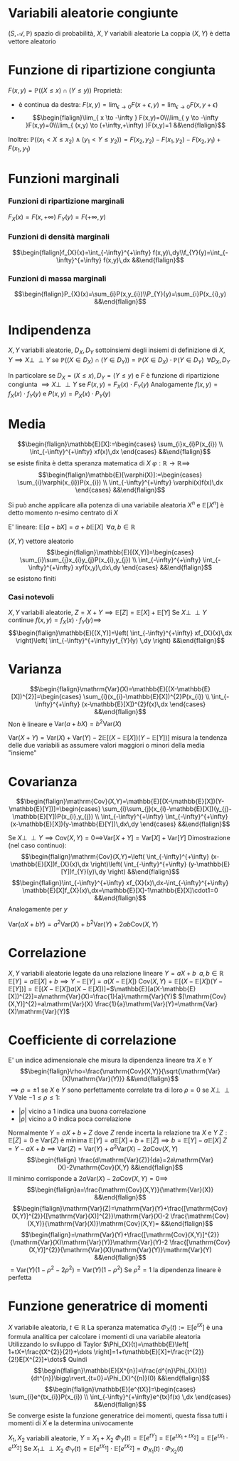 # Variabili aleatorie congiunte
$(S,\mathcal{A},\mathbb{P})$ spazio di probabilità, $X,Y$ variabili aleatorie
La coppia $(X,Y)$ è detta vettore aleatorio

# Funzione di ripartizione congiunta
$F(x,y)=\mathbb{P}((X\leq x)\cap(Y\leq y))$
Proprietà:
- è continua da destra: $F(x,y)=\lim_{ \epsilon \to 0 }F(x+\epsilon,y)=\lim_{ \epsilon \to 0 }F(x,y+\epsilon)$
- $$\begin{flalign}\lim_{ x \to -\infty } F(x,y)=0\\\lim_{ y \to -\infty }F(x,y)=0\\\lim_{ (x,y) \to (+\infty,+\infty) }F(x,y)=1 &&\end{flalign}$$

Inoltre:
$\mathbb{P}((x_{1}<X\leq x_{2})\land(y_{1}<Y\leq y_{2}))=F(x_{2},y_{2})-F(x_{1},y_{2})-F(x_{2},y_{1})+F(x_{1},y_{1})$

# Funzioni marginali
### Funzioni di ripartizione marginali
$F_{X}(x)=F(x,+\infty)$
$F_{Y}(y)=F(+\infty,y)$

### Funzioni di densità marginali
$$\begin{flalign}f_{X}(x)=\int_{-\infty}^{+\infty} f(x,y)\,dy\\f_{Y}(y)=\int_{-\infty}^{+\infty} f(x,y)\,dx &&\end{flalign}$$

### Funzioni di massa marginali
$$\begin{flalign}P_{X}(x)=\sum_{i}P(x,y_{i})\\P_{Y}(y)=\sum_{i}P(x_{i},y)   &&\end{flalign}$$

# Indipendenza
$X,Y$ variabili aleatorie, $D_{X},D_{Y}$ sottoinsiemi degli insiemi di definizione di $X,Y\implies X\perp \!\!\! \perp Y$ se $\mathbb{P}((X\in D_{X})\cap(Y\in D_{Y}))=\mathbb{P}(X\in D_{X})\cdot \mathbb{P}(Y\in D_{Y})\;\;\forall D_{X},D_{Y}$

In particolare se $D_{X}=(X\leq x),D_{Y}=(Y\leq y)$ e $F$ è funzione di ripartizione congiunta $\implies X\perp \!\!\! \perp Y$ se $F(x,y)=F_{X}(x)\cdot F_{Y}(y)$
Analogamente $f(x,y)=f_{X}(x)\cdot f_{Y}(y)$ e $P(x,y)=P_{X}(x)\cdot P_{Y}(y)$

# Media
$$\begin{flalign}\mathbb{E}[X]:=\begin{cases}
\sum_{i}x_{i}P(x_{i})  \\
\int_{-\infty}^{+\infty} xf(x)\,dx
\end{cases} &&\end{flalign}$$
se esiste finita è detta speranza matematica di $X$
$\varphi:\mathbb{R}\to \mathbb{R}\implies$
$$\begin{flalign}\mathbb{E}[\varphi(X)]:=\begin{cases}
\sum_{i}\varphi(x_{i})P(x_{i}) \\
\int_{-\infty}^{+\infty} \varphi(x)f(x)\,dx
\end{cases} &&\end{flalign}$$

Si può anche applicare alla potenza di una variabile aleatoria $X^{n}$ e $\mathbb{E}[X^{n}]$ è detto momento $n$-esimo centrato di $X$

E' lineare: $\mathbb{E}[a+bX]=a+b\mathbb{E}[X]\;\;\forall a,b\in \mathbb{R}$

$(X,Y)$ vettore aleatorio
$$\begin{flalign}\mathbb{E}[(X,Y)]=\begin{cases}
\sum_{i}\sum_{j}x_{i}y_{j}P(x_{i},y_{j}) \\
\int_{-\infty}^{+\infty} \int_{-\infty}^{+\infty} xyf(x,y)\,dx\,dy  
\end{cases} &&\end{flalign}$$
se esistono finiti

### Casi notevoli
$X,Y$ variabili aleatorie, $Z=X+Y\implies \mathbb{E}[Z]=\mathbb{E}[X]+\mathbb{E}[Y]$
Se $X\perp \!\!\! \perp Y$ continue $f(x,y)=f_{X}(x)\cdot f_{Y}(y)\implies$
$$\begin{flalign}\mathbb{E}[(X,Y)]=\left( \int_{-\infty}^{+\infty} xf_{X}(x)\,dx \right)\left( \int_{-\infty}^{+\infty}yf_{Y}(y) \,dy \right) &&\end{flalign}$$

# Varianza
$$\begin{flalign}\mathrm{Var}(X)=\mathbb{E}[(X-\mathbb{E}[X])^{2}]=\begin{cases}
\sum_{i}(x_{i}-\mathbb{E}[X])^{2}P(x_{i}) \\
\int_{-\infty}^{+\infty} (x-\mathbb{E}[X])^{2}f(x)\,dx
\end{cases} &&\end{flalign}$$
Non è lineare e $\mathrm{Var}(a+bX)=b^{2}\mathrm{Var}(X)$

$\mathrm{Var}(X+Y)=\mathrm{Var}(X)+\mathrm{Var}(Y)-2\mathbb{E}[(X-\mathbb{E}[X])(Y-\mathbb{E}[Y])]$ misura la tendenza delle due variabili as assumere valori maggiori o minori della media "insieme"

# Covarianza
$$\begin{flalign}\mathrm{Cov}(X,Y)=\mathbb{E}[(X-\mathbb{E}[X])(Y-\mathbb{E}[Y])]=\begin{cases}
\sum_{i}\sum_{j}(x_{i}-\mathbb{E}[X])(y_{j}-\mathbb{E}[Y])P(x_{i},y_{j}) \\
\int_{-\infty}^{+\infty} \int_{-\infty}^{+\infty} (x-\mathbb{E}[X])(y-\mathbb{E}[Y])\,dx\,dy
\end{cases} &&\end{flalign}$$

Se $X\perp \!\!\! \perp Y\implies \mathrm{Cov}(X,Y)=0\implies$$\mathrm{Var}[X+Y]=\mathrm{Var}[X]+\mathrm{Var}[Y]$
Dimostrazione (nel caso continuo):
$$\begin{flalign}\mathrm{Cov}(X,Y)=\left( \int_{-\infty}^{+\infty} (x-\mathbb{E}[X])f_{X}(x)\,dx \right)\left( \int_{-\infty}^{+\infty} (y-\mathbb{E}[Y])f_{Y}(y)\,dy \right) &&\end{flalign}$$
$$\begin{flalign}\int_{-\infty}^{+\infty} xf_{X}(x)\,dx-\int_{-\infty}^{+\infty} \mathbb{E}[X]f_{X}(x)\,dx=\mathbb{E}[X]-1\mathbb{E}[X]\cdot1=0 &&\end{flalign}$$
Analogamente per $y$

$\mathrm{Var}(aX+bY)=a^{2}\mathrm{Var}(X)+b^{2}\mathrm{Var}(Y)+2ab\mathrm{Cov}(X,Y)$

# Correlazione
$X,Y$ variabili aleatorie legate da una relazione lineare $Y=aX+b\;\;a,b\in \mathbb{R}$
$\mathbb{E}[Y]=a\mathbb{E}[X]+b\implies Y-\mathbb{E}[Y]=a(X-\mathbb{E}[X])$
$\mathrm{Cov}(X,Y)=\mathbb{E}[(X-\mathbb{E}[X])(Y-\mathbb{E}[Y])]=\mathbb{E}[(X-\mathbb{E}[X])a(X-\mathbb{E}[X])]=$$\mathbb{E}[a(X-\mathbb{E}[X])^{2}]=a\mathrm{Var}(X)=\frac{1}{a}\mathrm{Var}(Y)$
$[\mathrm{Cov}(X,Y)]^{2}=a\mathrm{Var}(X) \frac{1}{a}\mathrm{Var}(Y)=\mathrm{Var}(X)\mathrm{Var}(Y)$

# Coefficiente di correlazione
E' un indice adimensionale che misura la dipendenza lineare tra $X$ e $Y$
$$\begin{flalign}\rho=\frac{\mathrm{Cov}(X,Y)}{\sqrt{\mathrm{Var}(X)\mathrm{Var}(Y)}} &&\end{flalign}$$
$\implies \rho=\pm1$ se $X$ e $Y$ sono perfettamente correlate tra di loro
$\rho=0$ se $X\perp \!\!\! \perp Y$
Vale $-1\leq \rho\leq1$:
- $|\rho|$ vicino a $1$ indica una buona correlazione
- $|\rho|$ vicino a $0$ indica poca correlazione

Normalmente $Y=aX+b+Z$ dove $Z$ rende incerta la relazione tra $X$ e $Y$
$Z:\mathbb{E}[Z]=0$ e $\mathrm{Var}(Z)$ è minima
$\mathbb{E}[Y]=a\mathbb{E}[X]+b+\mathbb{E}[Z]\implies b=\mathbb{E}[Y]-a\mathbb{E}[X]$
$Z=Y-aX+b\implies \mathrm{Var}(Z)=\mathrm{Var}(Y)+a^{2}\mathrm{Var}(X)-2a\mathrm{Cov}(X,Y)$
$$\begin{flalign} \frac{d\mathrm{Var}(Z)}{da}=2a\mathrm{Var}(X)-2\mathrm{Cov}(X,Y) &&\end{flalign}$$
Il minimo corrisponde a $2a\mathrm{Var}(X)-2a\mathrm{Cov}(X,Y)=0\implies$
$$\begin{flalign}a=\frac{\mathrm{Cov}(X,Y)}{\mathrm{Var}(X)} &&\end{flalign}$$
$$\begin{flalign}\mathrm{Var}(Z)=\mathrm{Var}(Y)+\frac{[\mathrm{Cov}(X,Y)]^{2}}{[\mathrm{Var}(X)]^{2}}\mathrm{Var}(X)-2 \frac{\mathrm{Cov}(X,Y)}{\mathrm{Var}(X)}\mathrm{Cov}(X,Y)=
&&\end{flalign}$$
$$\begin{flalign}=\mathrm{Var}(Y)+\frac{[\mathrm{Cov}(X,Y)]^{2}}{\mathrm{Var}(X)\mathrm{Var}(Y)}\mathrm{Var}(Y)-2 \frac{[\mathrm{Cov}(X,Y)]^{2}}{\mathrm{Var}(X)\mathrm{Var}(Y)}\mathrm{Var}(Y) &&\end{flalign}$$
$=\mathrm{Var}(Y)(1-\rho^{2}-2\rho^{2})=\mathrm{Var}(Y)(1-\rho^{2})$
Se $\rho^{2}=1$ la dipendenza lineare è perfetta

# Funzione generatrice di momenti
$X$ variabile aleatoria, $t\in \mathbb{R}$
La speranza matematica $\Phi_{X}(t):=\mathbb{E}[e^{tX}]$ è una formula analitica per calcolare i momenti di una variabile aleatoria
Utilizzando lo sviluppo di Taylor
$\Phi_{X}(t)=\mathbb{E}\left[ 1+tX+\frac{tX^{2}}{2!}+\dots \right]=1+t\mathbb{E}[X]+\frac{t^{2}}{2!}E[X^{2}]+\dots$
Quindi
$$\begin{flalign}\mathbb{E}[X^{n}]=\frac{d^{n}\Phi_{X}(t)}{dt^{n}}\bigg\rvert_{t=0}=\Phi_{X}^{(n)}(0) &&\end{flalign}$$
$$\begin{flalign}\mathbb{E}[e^{tX}]=\begin{cases}
\sum_{i}e^{tx_{i}}P(x_{i}) \\
\int_{-\infty}^{+\infty}e^{tx}f(x) \,dx
\end{cases} &&\end{flalign}$$
Se converge esiste la funzione generatrice dei momenti, questa fissa tutti i momenti di $X$ e la determina univocamente

$X_{1},X_{2}$ variabili aleatorie, $Y=X_{1}+X_{2}$
$\Phi_{Y}(t)=\mathbb{E}[e^{tY}]=\mathbb{E}[e^{tX_{1}+tX_{2}}]=\mathbb{E}[e^{tX_{1}}\cdot e^{tX_{2}}]$
Se $X_{1}\perp \!\!\! \perp X_{2}$
$\Phi_{Y}(t)=\mathbb{E}[e^{tX_{1}}]\cdot \mathbb{E}[e^{tX_{2}}]=\Phi_{X_{1}}(t)\cdot \Phi_{X_{2}}(t)$

